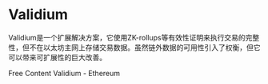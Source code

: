 # Validium

Validium是一个扩展解决方案，它使用ZK-rollups等有效性证明来执行交易的完整性，但不在以太坊主网上存储交易数据。虽然链外数据的可用性引入了权衡，但它可以带来可扩展性的巨大改善。

<ResourceGroupTitle>Free Content</ResourceGroupTitle>
<BadgeLink colorScheme='yellow' badgeText='Read' href='https://ethereum.org/en/developers/docs/scaling/validium/'>Validium - Ethereum</BadgeLink>
